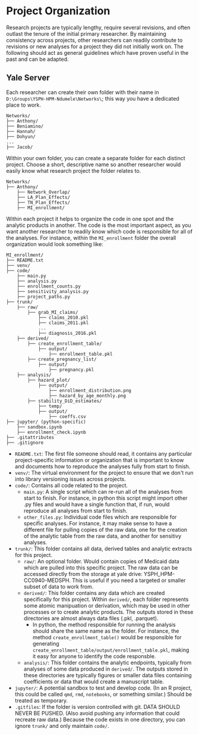 # Project Organization

Research projects are typically lengthy, require several revisions, and often outlast the tenure of the initial primary researcher. By maintaining consistency across projects, other researchers can readily contribute to revisions or new analyses for a project they did not initially work on. The following should act as general guidelines which have proven useful in the past and can be adapted.

## Yale Server
Each researcher can create their own folder with their name in `D:\Groups\YSPH-HPM-Ndumele\Networks\`; this way you have a dedicated place to work.

```
Networks/
├── Anthony/
├── Beniamino/
├── Hannah/
├── Dohyun/
...
├── Jacob/
```

Within your own folder, you can create a separate folder for each distinct project. Choose a short, descriptive name so another researcher would easily know what research project the folder relates to.

```
Networks/
├── Anthony/
    ├── Network_Overlap/
    ├── LA_Plan_Effects/
    ├── TN_Plan_Effects/
    ├── MI_enrollment/
```

Within each project it helps to organize the code in one spot and the analytic products in another. The code is the most important aspect, as you want another researcher to readily know which code is responsible for all of the analyses. For instance, within the `MI_enrollment` folder the overall organization would look something like:

```
MI_enrollment/
├── README.txt
├── venv/
├── code/
    ├── main.py
    ├── analysis.py
    ├── enrollment_counts.py
    ├── sensitivity_analysis.py
    ├── project_paths.py
├── trunk/
    ├── raw/
        ├── grab_MI_claims/
            ├── claims_2010.pkl
            ├── claims_2011.pkl
            ...
            ├── diagnosis_2016.pkl
    ├── derived/
        ├── create_enrollment_table/
            ├── output/
                ├── enrollment_table.pkl
        ├── create_pregnancy_list/
            ├── output/
                ├── pregnancy.pkl
    ├── analysis/
        ├── hazard_plot/
            ├── output/
                ├── enrollment_distribution.png
                ├── hazard_by_age_monthly.png
        ├── stability_DiD_estimates/
            ├── temp/
            ├── output/
                ├── coeffs.csv
├── jupyter/ (python-specific)
    ├── sandbox.ipynb
    ├── enrollment_check.ipynb
├── .gitattributes
├── .gitignore
```

- `README.txt`: The first file someone should read, it contains any particular project-specific information or organization that is important to know and documents how to reproduce the analyses fully from start to finish.
- `venv/`: The virtual environment for the project to ensure that we don't run into library versioning issues across projects.
- `code/`: Contains all code related to the project.
    - `main.py`: A single script which can re-run all of the analyses from start to finish. For instance, in python this script might import other .py files and would have a single function that, if run, would reproduce all analyses from start to finish.
    - `other_files.py`: Individual code files which are responsible for specific analyses. For instance, it may make sense to have a different file for pulling copies of the raw data, one for the creation of the analytic table from the raw data, and another for sensitivy analyses.
- `trunk/`: This folder contains all data, derived tables and analytic extracts for this project.
    - `raw/`: An optional folder. Would contain copies of Medicaid data which are pulled into this specific project. The raw data can be accessed directly from the storage at yale drive: YSPH_HPM-CC0940-MEDSPH. This is useful if you need a targeted or smaller subset of data to work from.
    - `derived/`: This folder contains any data which are created specifically for this project. Within `derived/`, each folder represents some atomic manipuation or derivation, which may be used in other processes or to create analytic products. The outputs stored in these directories are almost always data files (.pkl, .parquet).
        - In python, the method responsible for running the analysis should share the same name as the folder. For instance, the method `create_enrollment_table()` would be responsible for generating `create_enrollment_table/output/enrollment_table.pkl`, making it easy for anyone to identify the code responsble.
    - `analysis/`: This folder contains the analytic endpoints, typically from analyses of some data produced in `derived/`. The outputs stored in these directories are typically figures or smaller data files containing coefficients or data that would create a manuscript table.
- `jupyter/`: A potential sandbox to test and develop code. (In an R project, this could be called `qmd`, `rmd`, `notebooks`, or something similar.) Should be treated as temporary.
- `.gitfiles`: If the folder is version controlled with git. DATA SHOULD NEVER BE PUSHED. (Also avoid pushing any information that could recreate raw data.) Because the code exists in one directory, you can ignore `trunk/` and only maintain `code/`.



